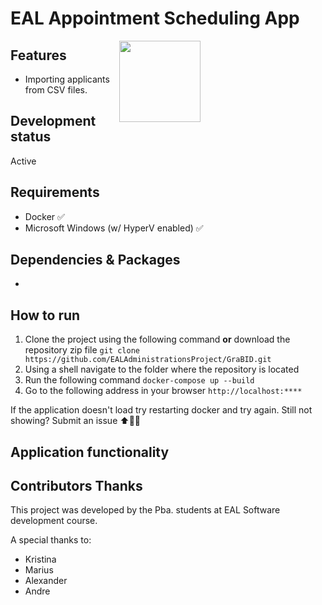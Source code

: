 
# EAL Appointment Scheduling App

<img style="margin-right: 200px;float:right;" src="https://octodex.github.com/images/daftpunktocat-thomas.gif" width="130" align="right">


## Features
- Importing applicants from CSV files.

## Development status
Active
## Requirements
* Docker ✅
* Microsoft Windows (w/ HyperV enabled) ✅

## Dependencies & Packages
- 

## How to run
1. Clone the project using the  following command **or** download the repository zip file
`git clone https://github.com/EALAdministrationsProject/GraBID.git`
1. Using a shell navigate to the folder where the repository is located
1. Run the following command
`docker-compose up --build`
1. Go to the following address in your browser
`http://localhost:****`

If the application doesn't load try restarting docker and try again. Still not showing? Submit an issue ⬆️👍🏻

## Application functionality

## Contributors Thanks
This project was developed by the Pba. students at EAL Software development course.

A special thanks to:

- Kristina 
- Marius
- Alexander
- Andre
